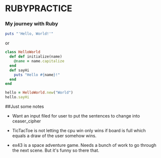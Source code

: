 # RUBYPRACTICE

### My journey with Ruby

```ruby
puts "'Hello, World!'"
```
or

```ruby
class HelloWorld
  def def initialize(name)
    @name = name.capitalize
  end
  def sayHi
    puts "Hello #{name}!"
  end
end

hello = HelloWorld.new("World")
hello.sayHi
```

##Just some notes

* Want an input filed for user to put the sentences to change into ceaser_cipher

* TicTacToe is not letting the cpu win only wins if board is full which equals a draw of the user somehow wins.

* ex43 is a space adventure game. Needs a bunch of work to go through the next scene. But it's funny so there that.
